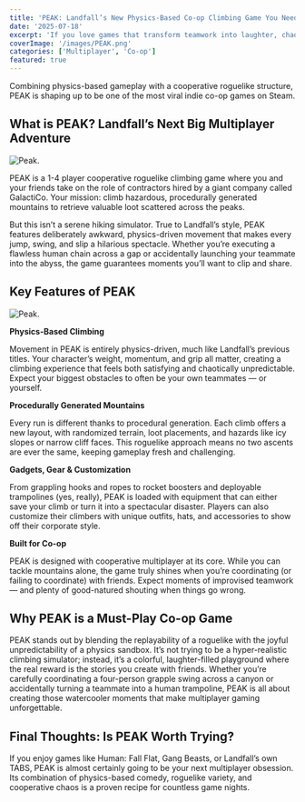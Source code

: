 ```yaml
---
title: 'PEAK: Landfall’s New Physics-Based Co-op Climbing Game You Need to Try'
date: '2025-07-18'
excerpt: 'If you love games that transform teamwork into laughter, chaos, and unforgettable moments, get ready for PEAK.'
coverImage: '/images/PEAK.png'
categories: ['Multiplayer', 'Co-op']
featured: true
---
```


Combining physics-based gameplay with a cooperative roguelike structure, PEAK is shaping up to be one of the most viral indie co-op games on Steam.

## What is PEAK? Landfall’s Next Big Multiplayer Adventure

![Peak.](/images/PEAK.png)

PEAK is a 1-4 player cooperative roguelike climbing game where you and your friends take on the role of contractors hired by a giant company called GalactiCo. Your mission: climb hazardous, procedurally generated mountains to retrieve valuable loot scattered across the peaks.

But this isn’t a serene hiking simulator. True to Landfall’s style, PEAK features deliberately awkward, physics-driven movement that makes every jump, swing, and slip a hilarious spectacle. Whether you’re executing a flawless human chain across a gap or accidentally launching your teammate into the abyss, the game guarantees moments you’ll want to clip and share.

## Key Features of PEAK

![Peak.](/images/PEAK2.webp)

**Physics-Based Climbing**

Movement in PEAK is entirely physics-driven, much like Landfall’s previous titles. Your character’s weight, momentum, and grip all matter, creating a climbing experience that feels both satisfying and chaotically unpredictable. Expect your biggest obstacles to often be your own teammates — or yourself.

**Procedurally Generated Mountains**

Every run is different thanks to procedural generation. Each climb offers a new layout, with randomized terrain, loot placements, and hazards like icy slopes or narrow cliff faces. This roguelike approach means no two ascents are ever the same, keeping gameplay fresh and challenging.

**Gadgets, Gear & Customization**

From grappling hooks and ropes to rocket boosters and deployable trampolines (yes, really), PEAK is loaded with equipment that can either save your climb or turn it into a spectacular disaster. Players can also customize their climbers with unique outfits, hats, and accessories to show off their corporate style.

**Built for Co-op**

PEAK is designed with cooperative multiplayer at its core. While you can tackle mountains alone, the game truly shines when you’re coordinating (or failing to coordinate) with friends. Expect moments of improvised teamwork — and plenty of good-natured shouting when things go wrong.

## Why PEAK is a Must-Play Co-op Game
PEAK stands out by blending the replayability of a roguelike with the joyful unpredictability of a physics sandbox. It’s not trying to be a hyper-realistic climbing simulator; instead, it’s a colorful, laughter-filled playground where the real reward is the stories you create with friends. Whether you’re carefully coordinating a four-person grapple swing across a canyon or accidentally turning a teammate into a human trampoline, PEAK is all about creating those watercooler moments that make multiplayer gaming unforgettable.

## Final Thoughts: Is PEAK Worth Trying?
If you enjoy games like Human: Fall Flat, Gang Beasts, or Landfall’s own TABS, PEAK is almost certainly going to be your next multiplayer obsession. Its combination of physics-based comedy, roguelike variety, and cooperative chaos is a proven recipe for countless game nights.